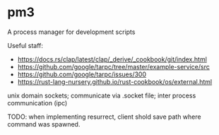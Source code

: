 # pm3
A process manager for development scripts

Useful staff:

- https://docs.rs/clap/latest/clap/_derive/_cookbook/git/index.html
- https://github.com/google/tarpc/tree/master/example-service/src
- https://github.com/google/tarpc/issues/300
- https://rust-lang-nursery.github.io/rust-cookbook/os/external.html

unix domain sockets; communicate via .socket file; inter process communication (ipc)

TODO: when implementing resurrect, client shold save path where command was spawned.

